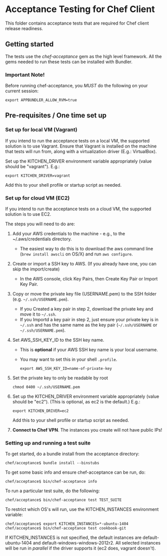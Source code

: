 # Acceptance Testing for Chef Client
This folder contains acceptance tests that are required for Chef client
release readiness.

## Getting started
The tests use the _chef-acceptance_ gem as the high level framework.
All the gems needed to run these tests can be installed with Bundler.

### Important Note!
Before running chef-acceptance, you *MUST* do the following on your current session:

```
export APPBUNDLER_ALLOW_RVM=true
```

## Pre-requisites / One time set up

### Set up for local VM (Vagrant)

If you intend to run the acceptance tests on a local VM, the supported solution is to use Vagrant.
Ensure that Vagrant is installed on the machine that tests will run from, along with a
virtualization driver (E.g.: VirtualBox).

Set up the KITCHEN_DRIVER environment variable appropriately (value should be "vagrant").  E.g.:
```
export KITCHEN_DRIVER=vagrant
```
Add this to your shell profile or startup script as needed.

### Set up for cloud VM (EC2)

If you intend to run the acceptance tests on a cloud VM, the supported solution is to use EC2.

The steps you will need to do are:

1. Add your AWS credentials to the machine - e.g., to the ~/.aws/credentials directory.
   - The easiest way to do this is to download the aws command line (`brew install awscli` on OS/X) and run `aws configure`.
2. Create or import a SSH key to AWS. (If you already have one, you can skip the import/create)
   - In the AWS console, click Key Pairs, then Create Key Pair or Import Key Pair.
3. Copy or move the private key file (USERNAME.pem) to the SSH folder (e.g. `~/.ssh/USERNAME.pem`).
   - If you Created a key pair in step 2, download the private key and move it to `~/.ssh`.
   - If you Importd a key pair in step 2, just ensure your private key is in `~/.ssh` and has the same name as the key pair (`~/.ssh/USERNAME` or `~/.ssh/USERNAME.pem`).
4. Set AWS_SSH_KEY_ID to the SSH key name.
   - This is **optional** if your AWS SSH key name is your local username.
   - You may want to set this in your shell `.profile`.

     ```shell
     export AWS_SSH_KEY_ID=name-of-private-key
     ```
5. Set the private key to only be readable by root

   ```shell
   chmod 0400 ~/.ssh/USERNAME.pem
   ```
6. Set up the KITCHEN_DRIVER environment variable appropriately (value should be "ec2"). (This is optional, as ec2 is the default.) E.g.:

   ```shell
   export KITCHEN_DRIVER=ec2
   ```
   Add this to your shell profile or startup script as needed.
7. **Connect to Chef VPN**. The instances you create will not have public IPs!

### Setting up and running a test suite
To get started, do a bundle install from the acceptance directory:
```shell
chef/acceptance$ bundle install --binstubs
```

To get some basic info and ensure chef-acceptance can be run, do:
```shell
chef/acceptance$ bin/chef-acceptance info
```

To run a particular test suite, do the following:
```shell
chef/acceptance$ bin/chef-acceptance test TEST_SUITE
```

To restrict which OS's will run, use the KITCHEN_INSTANCES environment variable:

```shell
chef/acceptance$ export KITCHEN_INSTANCES=*-ubuntu-1404
chef/acceptance$ bin/chef-acceptance test cookbook-git
```

If KITCHEN_INSTANCES is not specified, the default instances are default-ubuntu-1404 and default-windows-windows-2012r2. All selected instances will be run in *parallel* if the driver supports it (ec2 does, vagrant doesn't).
